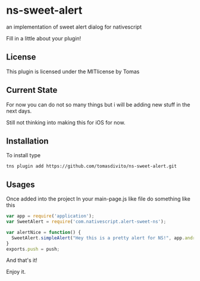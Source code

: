 # ns-sweet-alert
an implementation of sweet alert dialog for nativescript

Fill in a little about your plugin!

## License
This plugin is licensed under the MITlicense by Tomas

## Current State
For now you can do not so many things but i will be adding new stuff in the next days.

Still not thinking into making this for iOS for now.

## Installation
To install type

```
tns plugin add https://github.com/tomasdivito/ns-sweet-alert.git
```

## Usages

Once added into the project
In your main-page.js like file do something like this

``` js
var app = require('application');
var SweetAlert = require('com.nativescript.alert-sweet-ns');

var alertNice = function() {
  SweetAlert.simpleAlert("Hey this is a pretty alert for NS!", app.android.foregroundActivity);
}
exports.push = push;
```

And that's it!

Enjoy it.
